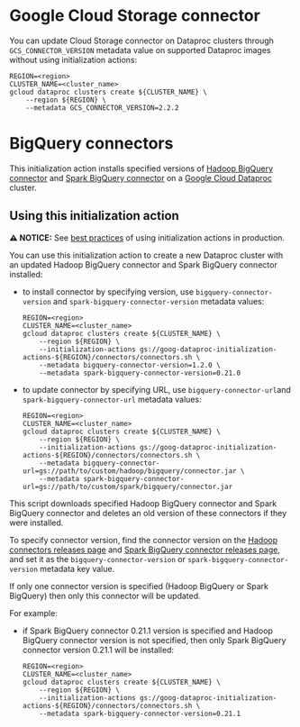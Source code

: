 # Google Cloud Storage connector

You can update Cloud Storage connector on Dataproc clusters through
`GCS_CONNECTOR_VERSION` metadata value on supported Dataproc images without
using initialization actions:

```shell
REGION=<region>
CLUSTER_NAME=<cluster_name>
gcloud dataproc clusters create ${CLUSTER_NAME} \
    --region ${REGION} \
    --metadata GCS_CONNECTOR_VERSION=2.2.2
```

# BigQuery connectors

This initialization action installs specified versions of
[Hadoop BigQuery connector](https://github.com/GoogleCloudDataproc/hadoop-connectors/tree/master/bigquery)
and
[Spark BigQuery connector](https://github.com/GoogleCloudDataproc/spark-bigquery-connector)
on a [Google Cloud Dataproc](https://cloud.google.com/dataproc) cluster.

## Using this initialization action

**:warning: NOTICE:** See
[best practices](/README.md#how-initialization-actions-are-used) of using
initialization actions in production.

You can use this initialization action to create a new Dataproc cluster with an
updated Hadoop BigQuery connector and Spark BigQuery connector installed:

*   to install connector by specifying version, use `bigquery-connector-version`
    and `spark-bigquery-connector-version` metadata values:

    ```shell
    REGION=<region>
    CLUSTER_NAME=<cluster_name>
    gcloud dataproc clusters create ${CLUSTER_NAME} \
        --region ${REGION} \
        --initialization-actions gs://goog-dataproc-initialization-actions-${REGION}/connectors/connectors.sh \
        --metadata bigquery-connector-version=1.2.0 \
        --metadata spark-bigquery-connector-version=0.21.0
    ```

*   to update connector by specifying URL, use `bigquery-connector-url`and
    `spark-bigquery-connector-url` metadata values:

    ```shell
    REGION=<region>
    CLUSTER_NAME=<cluster_name>
    gcloud dataproc clusters create ${CLUSTER_NAME} \
        --region ${REGION} \
        --initialization-actions gs://goog-dataproc-initialization-actions-${REGION}/connectors/connectors.sh \
        --metadata bigquery-connector-url=gs://path/to/custom/hadoop/bigquery/connector.jar \
        --metadata spark-bigquery-connector-url=gs://path/to/custom/spark/bigquery/connector.jar
    ```

This script downloads specified Hadoop BigQuery connector and Spark BigQuery
connector and deletes an old version of these connectors if they were installed.

To specify connector version, find the connector version on the
[Hadoop connectors releases page](https://github.com/GoogleCloudDataproc/hadoop-connectors/releases)
and
[Spark BigQuery connector releases page](https://github.com/GoogleCloudDataproc/spark-bigquery-connector/releases),
and set it as the `bigquery-connector-version` or
`spark-bigquery-connector-version` metadata key value.

If only one connector version is specified (Hadoop BigQuery or Spark BigQuery)
then only this connector will be updated.

For example:

*   if Spark BigQuery connector 0.21.1 version is specified and Hadoop BigQuery
    connector version is not specified, then only Spark BigQuery connector
    version 0.21.1 will be installed:

    ```shell
    REGION=<region>
    CLUSTER_NAME=<cluster_name>
    gcloud dataproc clusters create ${CLUSTER_NAME} \
        --region ${REGION} \
        --initialization-actions gs://goog-dataproc-initialization-actions-${REGION}/connectors/connectors.sh \
        --metadata spark-bigquery-connector-version=0.21.1
    ```

